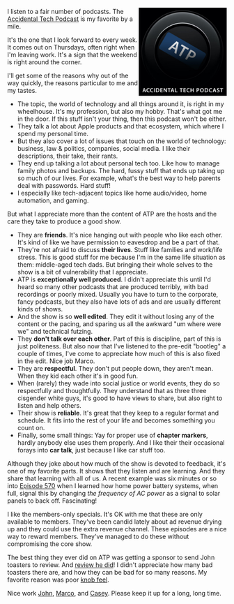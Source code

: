 <!--
.. title: My Love Letter to ATP
.. slug: atp
.. date: 2024-02-12 17:00:00 UTC-08:00
.. tags: Media
.. category:
.. link: 
.. description: Sef's favorite, the Accidental Tech Podcast
.. type: text
-->

<img style="float:right" class="postimage" src="/f/atp.png"
     alt="ATP Podcast Art" width=40%>

I listen to a fair number of podcasts. The [Accidental Tech
Podcast][a] is my favorite by a mile.

It's the one that I look forward to every week. It comes out on
Thursdays, often right when I'm leaving work. It's a sign that
the weekend is right around the corner.

I'll get some of the reasons why out of the way quickly, the reasons
particular to me and my tastes.

- The topic, the world of technology and all things around it,
  is right in my wheelhouse. It's my profession, but also my hobby.
  That's what got me in the door. If this stuff isn't your thing,
  then this podcast won't be either.
- They talk a lot about Apple products and that ecosystem, which
  where I spend my personal time.
- But they also cover a lot of issues that touch on the world of
  technology: business, law & politics, companies, social media.
  I like their descriptions, their take, their rants.
- They end up talking a lot about personal tech too. Like how to
  manage family photos and backups. The hard, fussy stuff that ends
  up taking up so much of our lives. For example, what's the best
  way to help parents deal with passwords. Hard stuff!
- I especially like tech-adjacent topics like home audio/video,
  home automation, and gaming.

But what I appreciate more than the content of ATP are the
hosts and the care they take to produce a good show.

- They are **friends**. It's nice hanging out with people
  who like each other. It's kind of like we have permission
  to eavesdrop and be a part of that.
- They're not afraid to discuss **their lives**.
  Stuff like families and work/life stress.
  This is good stuff for me because I'm in the same life
  situation as them: middle-aged tech dads.
  But bringing their whole selves
  to the show is a bit of vulnerability that I appreciate.
- ATP is **exceptionally well produced**. I didn't
  appreciate this until I'd heard so many other podcasts that
  are produced terribly, with bad recordings or poorly mixed.
  Usually you have to turn to the corporate, fancy
  podcasts, but they also have lots of ads and are
  usually different kinds of shows.
- And the show is so **well edited**. They edit it without
  losing any of the content or the pacing, and sparing us all the
  awkward "um where were we" and technical futzing.
- They **don't talk over each other**. Part of this is discipline,
  part of this is just politeness. But also now that I've listened
  to the pre-edit "bootleg" a couple of times, I've come to appreciate
  how much of this is also fixed in the edit.  Nice job Marco.
- They are **respectful**.  They don't put people down, they aren't
  mean.  When they kid each other it's in good fun.
- When (rarely) they wade into social justice or
  world events, they do so respectfully and thoughtfully.
  They understand that as three three cisgender white guys,
  it's good to have views to share, but also right to listen
  and help others.
- Their show is **reliable**. It's great that they keep to a
  regular format and schedule. It fits into the rest of your life
  and becomes something you count on.
- Finally, some small things: Yay for proper use of
  **chapter markers**, hardly anybody else uses them properly.
  And I like their
  their occasional forays into **car talk**, just because I like car
  stuff too.

Although they joke about how much of the show is devoted to feedback,
it's one of my favorite parts. It shows that they listen and are
learning.  And they share that learning with all of us. A recent
example was six minutes or so into [Episode 570][570] when I learned
how home power battery systems, when full, signal this by changing
_the frequency of AC power_ as a signal to solar panels to back off.
Fascinating!

I like the members-only specials. It's OK with me that these are
only available to members. They've been candid lately about ad
revenue drying up and they could use the extra revenue channel.
These episodes are a nice way to reward members. They've managed
to do these without compromising the core show.

The best thing they ever did on ATP was getting a sponsor to send John
toasters to review. And [review he did][t]! I didn't appreciate how
many bad toasters there are, and how they can be bad for so many
reasons. My favorite reason was poor [knob feel][k].

Nice work [John][js], [Marco][ma], and [Casey][cl].
Please keep it up for a long, long time.

[a]: https://atp.fm/ 
[570]: https://atp.fm/570
[t]: https://www.caseyliss.com/2015/9/10/siracusa-on-toasters
[k]: https://www.youtube.com/user/knobfeel
[l]: https://www.youtube.com/watch?v=OADhKjNz8mI
[js]: https://hypercritical.co/
[ma]: https://marco.org/
[cl]: https://caseyliss.com/
